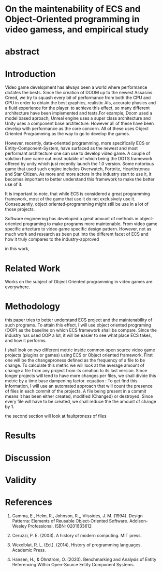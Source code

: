 
# On the maintenability of ECS and Object-Oriented programming in video gamess, and empirical study 

# abstract

# Introduction

Video game development has always been a world where performance dictates the bests.
Since the creation of DOOM up to the newest Assasins Creed, we try to squash every bit of performance from both the CPU and GPU in order to obtain the best graphics, realistic AIs, accurate physics and a fluid experience for the player. to achieve this effect, so many different architecture have been implemented and tests.For example, Doom used a model based aproach, Unreal engine uses a super class architecture and Unity uses a component base arctitecture. However all of these have been develop with performance as the core concern. All of these uses Object Oriented Programming as the way to go to develop the games.

However, recently, data-oriented programming, more specifically ECS or Entity-Component-System, have surfaced as the newest and most performant architecture one can use to develop video game. A couple of solution have came out most notable of which being the DOTS framework offered by unity which just recently launch the 1.0 version. Some notorious game that used such engine includes Overwatch, Fortnite, Hearthstonea and Star Citizen. As more and more actors in the industry start to use it, it becomes important to better understand this framework to make the better use of it.

It is important to note, that while ECS is considered a great programming framework, most of the game that use it do not exclusively use it. Consequently, object oriented-programming might still be use in a lot of those projects.

Software engineering has developed a great amount of methods in object-oriented programing to make programs more maintenable. From video game specific artecture to video game specific design pattern. However, not as much work and research as been put into the different facet of ECS and how it truly compares to the industry-approved    

in this work, 

# Related Work

Works on the subject of Object Oriented programming in video games are everywhere. 

# Methodology

this paper tries to better understand ECS project and the maintenability of such programs. To attain this effect,  I will use object oriented programing (OOP) as the baseline on which ECS framework shall be compare. Since the industry has used OOP a lot, it will be easier to see what place ECS takes, and how it performs.

I shall look on two different metric inside common open source video game projects (plugins or games) using ECS or Object oriented framework. First one will be the changeproness defined as the frequency of a file to be change. To calculate this metric we will look at the average amount of change a file from any project from its creation to its last version. Since longer projects will tend to have more changes per files, we shall divide this metric by a time base dampening factor.
equation : 
To get find this information, I will use an automated approach that will count the presence of files in each commit of the projects. A file being present in a commit means it has been either created, modified (Changed) or destroyed. Since every file will have to be created, we shall reduce the the amount of change by 1.

the second section will look at faultproness of files 

# Results

# Discussion

# Validity

# References
1. Gamma, E., Helm, R., Johnson, R.,, Vlissides, J. M. (1994). Design Patterns: Elements of Reusable Object-Oriented Software. Addison-Wesley Professional. ISBN: 0201633612

2. Ceruzzi, P. E. (2003). A history of modern computing. MIT press.

3. Wexelblat, R. L. (Ed.). (2014). History of programming languages. Academic Press.

4. Hansen, H., & Öhrström, O. (2020). Benchmarking and Analysis of Entity Referencing Within Open-Source Entity Component Systems.